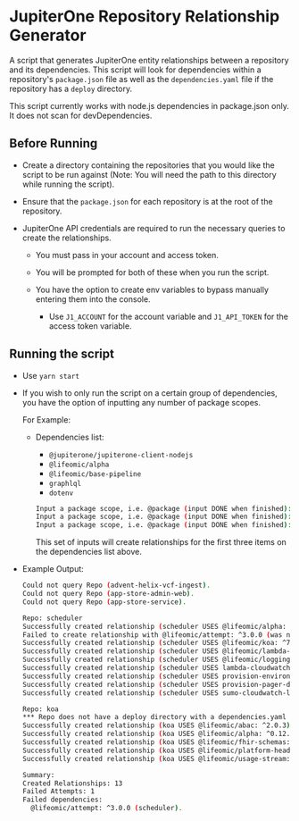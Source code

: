 # JupiterOne Repository Relationship Generator

A script that generates JupiterOne entity relationships between a repository and
its dependencies. This script will look for dependencies within a repository's
`package.json` file as well as the `dependencies.yaml` file if the repository has
a `deploy` directory.

This script currently works with node.js dependencies in package.json only. It
does not scan for devDependencies.

## Before Running

- Create a directory containing the repositories that you would like the script
  to be run against (Note: You will need the path to this directory while running the
  script).

- Ensure that the `package.json` for each repository is at the root of the
  repository.

- JupiterOne API credentials are required to run the necessary queries to create
  the relationships.

  - You must pass in your account and access token.
  - You will be prompted for both of these when you run the script.
  - You have the option to create env variables to bypass manually entering them
    into the console.

    - Use `J1_ACCOUNT` for the account variable and `J1_API_TOKEN` for the
      access token variable.

## Running the script

- Use `yarn start`

- If you wish to only run the script on a certain group of dependencies, you
  have the option of inputting any number of package scopes.

  For Example:

  - Dependencies list:

    - `@jupiterone/jupiterone-client-nodejs`
    - `@lifeomic/alpha`
    - `@lifeomic/base-pipeline`
    - `graphlql`
    - `dotenv`

    ```bash
    Input a package scope, i.e. @package (input DONE when finished): @lifeomic
    Input a package scope, i.e. @package (input DONE when finished): @jupiterone
    Input a package scope, i.e. @package (input DONE when finished): DONE
    ```

    This set of inputs will create relationships for the first three items on
    the dependencies list above.

- Example Output:

  ```bash
  Could not query Repo (advent-helix-vcf-ingest).
  Could not query Repo (app-store-admin-web).
  Could not query Repo (app-store-service).
  
  Repo: scheduler
  Successfully created relationship (scheduler USES @lifeomic/alpha: ^0.14.0).
  Failed to create relationship with @lifeomic/attempt: ^3.0.0 (was not found on the graph). Skipped.
  Successfully created relationship (scheduler USES @lifeomic/koa: ^7.1.1).
  Successfully created relationship (scheduler USES @lifeomic/lambda-runtime-tools: ^3.4.1).
  Successfully created relationship (scheduler USES @lifeomic/logging: ^1.0.5).
  Successfully created relationship (scheduler USES lambda-cloudwatch-slack, deploy).
  Successfully created relationship (scheduler USES provision-environment, deploy).
  Successfully created relationship (scheduler USES provision-pager-duty, deploy).
  Successfully created relationship (scheduler USES sumo-cloudwatch-logs, deploy).
  
  Repo: koa
  *** Repo does not have a deploy directory with a dependencies.yaml ***
  Successfully created relationship (koa USES @lifeomic/abac: ^2.0.3).
  Successfully created relationship (koa USES @lifeomic/alpha: ^0.12.1).
  Successfully created relationship (koa USES @lifeomic/fhir-schemas: ^2.1.1).
  Successfully created relationship (koa USES @lifeomic/platform-headers: ^1.3.0).
  Successfully created relationship (koa USES @lifeomic/usage-stream: ^6.0.0).
  
  Summary:
  Created Relationships: 13
  Failed Attempts: 1
  Failed dependencies:
    @lifeomic/attempt: ^3.0.0 (scheduler).
  ```
